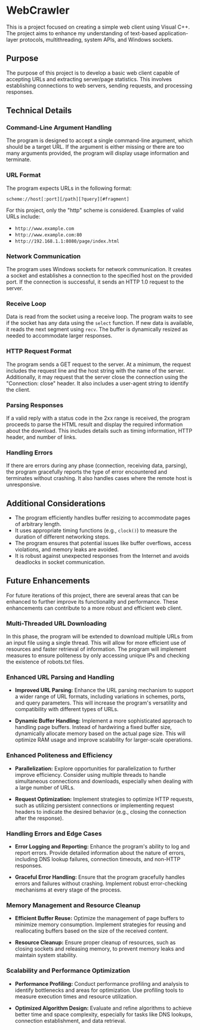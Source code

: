 # WebCrawler

This is a project focused on creating a simple web client using Visual C++. The project aims to enhance my understanding of text-based application-layer protocols, multithreading, system APIs, and Windows sockets.

## Purpose

The purpose of this project is to develop a basic web client capable of accepting URLs and extracting server/page statistics. This involves establishing connections to web servers, sending requests, and processing responses.

## Technical Details

### Command-Line Argument Handling

The program is designed to accept a single command-line argument, which should be a target URL. If the argument is either missing or there are too many arguments provided, the program will display usage information and terminate.

### URL Format

The program expects URLs in the following format:
```
scheme://host[:port][/path][?query][#fragment]
```
For this project, only the "http" scheme is considered. Examples of valid URLs include:
- `http://www.example.com`
- `http://www.example.com:80`
- `http://192.168.1.1:8080/page/index.html`

### Network Communication

The program uses Windows sockets for network communication. It creates a socket and establishes a connection to the specified host on the provided port. If the connection is successful, it sends an HTTP 1.0 request to the server.

### Receive Loop

Data is read from the socket using a receive loop. The program waits to see if the socket has any data using the `select` function. If new data is available, it reads the next segment using `recv`. The buffer is dynamically resized as needed to accommodate larger responses.

### HTTP Request Format

The program sends a GET request to the server. At a minimum, the request includes the request line and the host string with the name of the server. Additionally, it may request that the server close the connection using the "Connection: close" header. It also includes a user-agent string to identify the client.

### Parsing Responses

If a valid reply with a status code in the 2xx range is received, the program proceeds to parse the HTML result and display the required information about the download. This includes details such as timing information, HTTP header, and number of links.

### Handling Errors

If there are errors during any phase (connection, receiving data, parsing), the program gracefully reports the type of error encountered and terminates without crashing. It also handles cases where the remote host is unresponsive.

## Additional Considerations

- The program efficiently handles buffer resizing to accommodate pages of arbitrary length.
- It uses appropriate timing functions (e.g., `clock()`) to measure the duration of different networking steps.
- The program ensures that potential issues like buffer overflows, access violations, and memory leaks are avoided.
- It is robust against unexpected responses from the Internet and avoids deadlocks in socket communication.

## Future Enhancements

For future iterations of this project, there are several areas that can be enhanced to further improve its functionality and performance. These enhancements can contribute to a more robust and efficient web client.

### Multi-Threaded URL Downloading

In this phase, the program will be extended to download multiple URLs from an input file using a single thread. This will allow for more efficient use of resources and faster retrieval of information. The program will implement measures to ensure politeness by only accessing unique IPs and checking the existence of robots.txt files.

### Enhanced URL Parsing and Handling

- **Improved URL Parsing:** Enhance the URL parsing mechanism to support a wider range of URL formats, including variations in schemes, ports, and query parameters. This will increase the program's versatility and compatibility with different types of URLs.

- **Dynamic Buffer Handling:** Implement a more sophisticated approach to handling page buffers. Instead of hardwiring a fixed buffer size, dynamically allocate memory based on the actual page size. This will optimize RAM usage and improve scalability for larger-scale operations.

### Enhanced Politeness and Efficiency

- **Parallelization:** Explore opportunities for parallelization to further improve efficiency. Consider using multiple threads to handle simultaneous connections and downloads, especially when dealing with a large number of URLs.

- **Request Optimization:** Implement strategies to optimize HTTP requests, such as utilizing persistent connections or implementing request headers to indicate the desired behavior (e.g., closing the connection after the response).

### Handling Errors and Edge Cases

- **Error Logging and Reporting:** Enhance the program's ability to log and report errors. Provide detailed information about the nature of errors, including DNS lookup failures, connection timeouts, and non-HTTP responses.

- **Graceful Error Handling:** Ensure that the program gracefully handles errors and failures without crashing. Implement robust error-checking mechanisms at every stage of the process.

### Memory Management and Resource Cleanup

- **Efficient Buffer Reuse:** Optimize the management of page buffers to minimize memory consumption. Implement strategies for reusing and reallocating buffers based on the size of the received content.

- **Resource Cleanup:** Ensure proper cleanup of resources, such as closing sockets and releasing memory, to prevent memory leaks and maintain system stability.

### Scalability and Performance Optimization

- **Performance Profiling:** Conduct performance profiling and analysis to identify bottlenecks and areas for optimization. Use profiling tools to measure execution times and resource utilization.

- **Optimized Algorithm Design:** Evaluate and refine algorithms to achieve better time and space complexity, especially for tasks like DNS lookups, connection establishment, and data retrieval.
